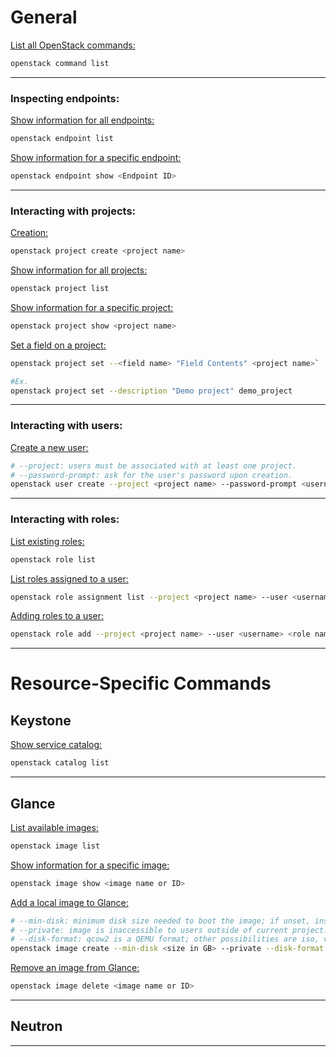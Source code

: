 # General

<u>List all OpenStack commands:</u>
```bash
openstack command list
```

---

### Inspecting endpoints:
<u>Show information for all endpoints:</u>

```bash
openstack endpoint list
```

<u>Show information for a specific endpoint:</u>

```bash
openstack endpoint show <Endpoint ID>
```

---

### Interacting with projects:
<u>Creation:</u>

```bash
openstack project create <project name>
```

<u>Show information for all projects:</u>

```bash
openstack project list
```

<u>Show information for a specific project:</u>

```bash
openstack project show <project name>
```

<u>Set a field on a project:</u>

```bash
openstack project set --<field name> "Field Contents" <project name>`

#Ex.
openstack project set --description "Demo project" demo_project
```

---

### Interacting with users:

<u>Create a new user:</u>
```bash
# --project: users must be associated with at least one project.
# --password-prompt: ask for the user's password upon creation.
openstack user create --project <project name> --password-prompt <username>
```

---

### Interacting with roles:

<u>List existing roles:</u>
```bash
openstack role list
```

<u>List roles assigned to a user:</u>
```bash
openstack role assignment list --project <project name> --user <username>
```

<u>Adding roles to a user:</u>

```bash
openstack role add --project <project name> --user <username> <role name>
```

--- 
# Resource-Specific Commands

## Keystone

<u>Show service catalog:</u>
```bash
openstack catalog list
```

---

## Glance

<u>List available images:</u>
```bash
openstack image list
```

<u>Show information for a specific image:</u>
```bash
openstack image show <image name or ID>
```

<u>Add a local image to Glance:</u>
```bash
# --min-disk: minimum disk size needed to boot the image; if unset, instances will not boot.
# --private: image is inaccessible to users outside of current project.
# --disk-format: qcow2 is a QEMU format; other possibilities are iso, vdi, vhd, vmdk, etc.
openstack image create --min-disk <size in GB> --private --disk-format qcow2 --file /path/to/image <name for image>
```

<u>Remove an image from Glance:</u>
```bash
openstack image delete <image name or ID>
```

---

## Neutron



---